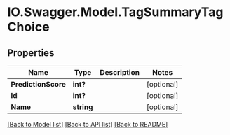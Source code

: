 # IO.Swagger.Model.TagSummaryTagChoice
## Properties

Name | Type | Description | Notes
------------ | ------------- | ------------- | -------------
**PredictionScore** | **int?** |  | [optional] 
**Id** | **int?** |  | [optional] 
**Name** | **string** |  | [optional] 

[[Back to Model list]](../README.md#documentation-for-models) [[Back to API list]](../README.md#documentation-for-api-endpoints) [[Back to README]](../README.md)


